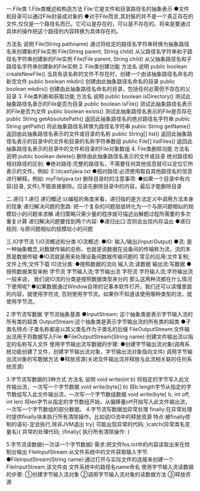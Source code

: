 一.File类
1.File类概述和构造方法
File:它是文件和目录路径名的抽象表示
●文件和目录可以通过File封装成对象的
●对于File而言,其封裝的并不是一个真正存在的文件,仅仅是一个路径名而已。它可以是存在的，可以是不存在的。将来是要通过具体的操作把这个路径的内容转换为具体存在的。

方法名                          	 说明
File(String pathname)	                通过将给定的路径名字符串转换为抽象路径名来创建新的File实例
File(String parent, String child)	从父路径名字符串和子路径名字符串创建新的File实例
File(File parent, String child)	        从父抽象路径名和子路径名字符串创建新的File实例
2. File类创建功能
方法名	                                 说明
public boolean createNewFile()	 当具有该名称的文件不存在时，创建一个由该抽象路径名命名的新空文件
public boolean mkdir()	         创建由此抽象路径名命名的目录
public boolean mkdirs()	          创建由此抽象路径名命名的目录，包括任何必需但不存在的父目录
3. File类判断和获取功能
方法名	                                  说明
public boolean isDirectory()	  测试此抽象路径名表示的File是否为目录
public boolean isFile()	          测试此抽象路径名表示的File是否为文件
public boolean exists()	          测试此抽象路径名表示的File是否存在
public String getAbsolutePath()	  返回此抽象路径名的绝对路径名字符串
public String getPath()	          将此抽象路径名转换为路径名字符串
public String getName()    	  返回由此抽象路径名表示的文件或目录的名称
public String[] list()	          返回此抽象路径名表示的目录中的文件和目录的名称字符串数组
public File[] listFiles()	  返回此抽象路径名表示的目录中的文件和目录的File对象数组
4. File类删除功能
方法名	                      说明
public boolean delete()	   删除由此抽象路径名表示的文件或目录
绝对路径和相对路径的区别:
●绝对路径:完整的路径名，不需要任何其他信息就可以定位它所表示的文件。例如: E:\itcast\java.txt
●相对路径:必须使用取自其他路径名的信息进行解释。例如: myFile\java.txt
删除目录时的注意事项:
●如果一个目录中有内容(目录, 文件),不能直接删除。应该先删除目录中的内容，最后才能删除目录

二.递归
1.递归
递归概述:以编程的角度来看，递归指的是方法定义中调用方法本身的现象
递归解决问题的思路:
把一个复杂的问题层层转化为一个与原问题相似的规模较小的问题来求解
递归策略只需少量的程序就可描述出解题过程所需要的多次重复计算
递归解决问题要找到两个内容:
●递归出口:否则会出现内存溢出
●递归规则: 与原问题相似的规模较小的问题

三.IO字节流
1.IO流概述和分类
IO流概述:
●IO: 输入/输出(Input/Output)
●流: 是一种抽象概念,对数据传输的总称。也就是说数据在设备间的传输称为流，流的本质是数据传输
●IO流就是用来处理设备间数据传输问题的
常见的应用:文件复制;文件上传;文件下载
IO流分类:
●按照数据的流向
输入流:读数据
输出流:写数据
●按照数据类型来粉
字节流
字节输入流;字节输出流
字符流
字符输入流;字符输出流
一般来说， 我们说IO流的分类是按照数据类型来分的
那么这两种流都在什么情况下使用呢?
●如果数据通过Window自带的记事本软件打开，我们还可以读懂里面的内容，就使用字符流,
否则使用字节流。如果你不知道该使用哪种类型的流，就使用字节流。

2.字节流写数据
字节流抽象基类
●InputStream: 这个抽象类是表示字节输入流的所有类的超类
OutputStream:这个抽象类是表示字节输出流的所有类的超类
●子类名特点:子类名称都是以其父类名作为子类名的后缀
FileOutputStream:文件输出流用于将数据写入File
●FileOutputStream(String name):创建文件输出流以指定的名称写入文件
使用字节输出流写数据的步骤:
●创建字节输出流对象(调用系统功能创建了文件，创建字节输出流对象，字节输出流对象指向文件)
调用字节输出流对象的写数据方法
●释放资源(关闭文件输出流并释放与此流相关联的任何系统资源)

3.字节流写数据的3种方式
方法名	                         说明
void write(int b)	将指定的字节写入此文件输出流，一次写一个字节数据
void write(byte[] b)	将b.length字节从指定的字节数组写入此文件输出流，一次写一个字节数组数据
void write(byte[ b, int off, int len)	将len字节从指定的字节数组开始，从偏移量off开始写入此文件输出流，一次写一个字节数组的部分数据。
4.字节流写数据加异常处理
finally:在异常处理时提供finally块来执行所有清除操作。比如说IO流中的释放资源
特点:被finally控制的语句-定会执行,除非JVM退出
try{
可能出现异常的代码;
}catch(异常类名变量名){
异常的处理代码;
}finally{
执行所有清除操作:
}

5.字节流读数据(一次读一个字节数据)
需求:把文件fos.txt中的内容读取出来在控制台输出
FileInputStream:从文件系统中的文件获取输入字节
●FileInputStream(String name):通过打开与实际文件的连接来创建一个FileInputStream,该文件由
文件系统中的路径名name命名
使用字节输入流读数据的步骤:
①创建字节输入流对象
②调用字节输入流对象的读数据方法
③释放资源
